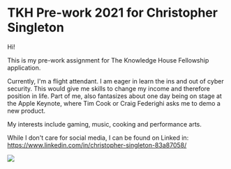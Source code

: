 # TKH Pre-work 2021 for Christopher Singleton

Hi!

This is my pre-work assignment for The Knowledge House Fellowship application.

Currently, I'm a flight attendant. I am eager in learn the ins and out of cyber security. This would give me skills to change my income and therefore position in life. Part of me, also fantasizes about one day being on stage at the Apple Keynote, where Tim Cook or Craig Federighi asks me to demo a new product.

My interests include gaming, music, cooking and performance arts.

While I don't care for social media, I can be found on Linked in: https://www.linkedin.com/in/christopher-singleton-83a87058/

![](IMG_6913%20copy.jpg)
